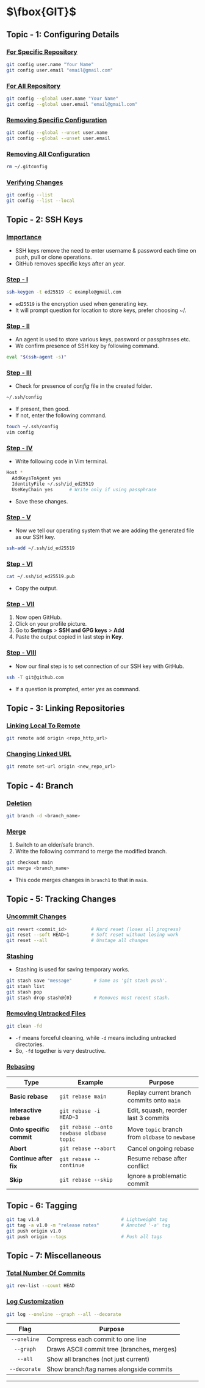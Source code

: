 # $\fbox{GIT}$





## **Topic - 1: Configuring Details**

### <u>For Specific Repository</u>

```sh
git config user.name "Your Name"
git config user.email "email@gmail.com"
```


### <u>For All Repository</u>

```sh
git config --global user.name "Your Name"
git config --global user.email "email@gmail.com"
```


### <u>Removing Specific Configuration</u>

```sh
git config --global --unset user.name
git config --global --unset user.email
```


### <u>Removing All Configuration</u>

```sh
rm ~/.gitconfig
```


### <u>Verifying Changes</u>

```sh
git config --list
git config --list --local
```



## **Topic - 2: SSH Keys**

### <u>Importance</u>

- SSH keys remove the need to enter username & password each time on push, pull or clone operations.
- GitHub removes specific keys after an year.


### <u>Step - I</u>

```sh
ssh-keygen -t ed25519 -C example@gmail.com
```

- `ed25519` is the encryption used when generating key.
- It will prompt question for location to store keys, prefer choosing ~/.


### <u>Step - II</u>

- An agent is used to store various keys, password or passphrases etc.
- We confirm presence of SSH key by following command.

```sh
eval "$(ssh-agent -s)"
```


### <u>Step - III</u>

- Check for presence of $config$ file in the created folder.

```sh
~/.ssh/config
```

- If present, then good.
- If not, enter the following command.

```sh
touch ~/.ssh/config
vim config
```


### <u>Step - IV</u>

- Write following code in Vim terminal.

```sh
Host *
  AddKeysToAgent yes
  IdentityFile ~/.ssh/id_ed25519
  UseKeyChain yes      # Write only if using passphrase
```

- Save these changes.


### <u>Step - V</u>

- Now we tell our operating system that we are adding the generated file as our SSH key.

```sh
ssh-add ~/.ssh/id_ed25519
```


### <u>Step - VI</u>

```sh
cat ~/.ssh/id_ed25519.pub
```

- Copy the output.


### <u>Step - VII</u>

1. Now open GitHub.
2. Click on your profile picture.
3. Go to **Settings** > **SSH and GPG keys** > **Add**
4. Paste the output copied in last step in **Key**.


### <u>Step - VIII</u>

- Now our final step is to set connection of our SSH key with GitHub.

```sh
ssh -T git@github.com
```

- If a question is prompted, enter $yes$ as command.



## **Topic - 3: Linking Repositories**

### <u>Linking Local To Remote</u>

```sh
git remote add origin <repo_http_url>
```


### <u>Changing Linked URL</u>

```sh
git remote set-url origin <new_repo_url>
```



## **Topic - 4: Branch**

### <u>Deletion</u>

```sh
git branch -d <branch_name>
```


### <u>Merge</u>

1. Switch to an older/safe branch.
2. Write the following command to merge the modified branch.

```sh
git checkout main
git merge <branch_name>
```

- This code merges changes in `branch1` to that in `main`.



## **Topic - 5: Tracking Changes**

### <u>Uncommit Changes</u>

```sh
git revert <commit_id>         # Hard reset (loses all progress)
git reset --soft HEAD~1        # Soft reset without losing work
git reset --all                # Unstage all changes
```


### <u>Stashing</u>

- Stashing is used for saving temporary works.

```sh
git stash save "message"        # Same as 'git stash push'.
git stash list
git stash pop
git stash drop stash@{0}        # Removes most recent stash.
```


### <u>Removing Untracked Files</u>

```sh
git clean -fd
```

- `-f` means forceful cleaning, while `-d` means including untracked directories.
- So, `-fd` together is very destructive.


### <u>Rebasing</u>

| Type                     | Example                                   | Purpose                                         |
| ------------------------ | ----------------------------------------- | ----------------------------------------------- |
| **Basic rebase**         | `git rebase main`                         | Replay current branch commits onto `main`       |
| **Interactive rebase**   | `git rebase -i HEAD~3`                    | Edit, squash, reorder last 3 commits            |
| **Onto specific commit** | `git rebase --onto newbase oldbase topic` | Move `topic` branch from `oldbase` to `newbase` |
| **Abort**                | `git rebase --abort`                      | Cancel ongoing rebase                           |
| **Continue after fix**   | `git rebase --continue`                   | Resume rebase after conflict                    |
| **Skip**                 | `git rebase --skip`                       | Ignore a problematic commit                     |



## **Topic - 6: Tagging**

```sh
git tag v1.0                              # Lightweight tag
git tag -a v1.0 -m "release notes"        # Annoted '-a' tag
git push origin v1.0
git push origin --tags                    # Push all tags
```



## **Topic - 7: Miscellaneous**

### <u>Total Number Of Commits</u>

```sh
git rev-list --count HEAD
```


### <u>Log Customization</u>

```sh
git log --oneline --graph --all --decorate
```

|     Flag     | Purpose                                    |
| :----------: | ------------------------------------------ |
| `--oneline`  | Compress each commit to one line           |
|  `--graph`   | Draws ASCII commit tree (branches, merges) |
|   `--all`    | Show all branches (not just current)       |
| `--decorate` | Show branch/tag names alongside commits    |

---

